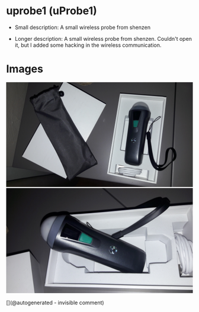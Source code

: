 # uprobe1 (uProbe1)

* Small description: A small wireless probe from shenzen

* Longer description: A small wireless probe from shenzen. Couldn't open it, but I added some hacking in the wireless communication.

# Images

![](/include/s3/images/uProbe1/20171127_210428.jpg)
![](/include/s3/images/uProbe1/20171127_210440.jpg)


[](@autogenerated - invisible comment)